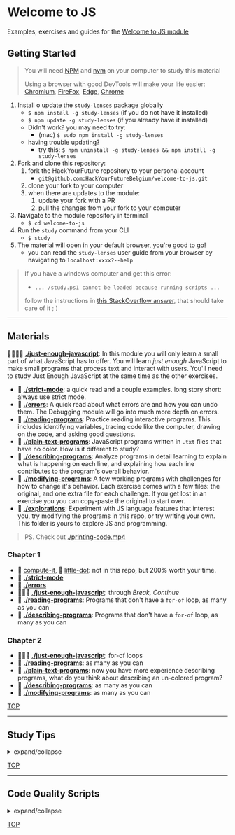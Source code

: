 # Welcome to JS

Examples, exercises and guides for the
[Welcome to JS module](https://home.hackyourfuture.be/curriculum/welcome-to-js)

## Getting Started

> You will need
> [NPM](https://docs.npmjs.com/downloading-and-installing-node-js-and-npm) and
> [nvm](https://github.com/nvm-sh/nvm#installing-and-updating) on your computer
> to study this material
>
> Using a browser with good DevTools will make your life easier:
> [Chromium](http://www.chromium.org/getting-involved/download-chromium),
> [FireFox](https://www.mozilla.org/en-US/firefox/new/),
> [Edge](https://www.microsoft.com/edge),
> [Chrome](https://www.google.com/chrome/)

1. Install o update the `study-lenses` package globally
   - `$ npm install -g study-lenses` (if you do not have it installed)
   - `$ npm update -g study-lenses` (if you already have it installed)
   - Didn't work? you may need to try:
     - (mac) `$ sudo npm install -g study-lenses`
   - having trouble updating?
     - try this:
       `$ npm uninstall -g study-lenses && npm install -g study-lenses`
2. Fork and clone this repository:
   1. fork the HackYourFuture repository to your personal account
      - `git@github.com:HackYourFutureBelgium/welcome-to-js.git`
   2. clone your fork to your computer
   3. when there are updates to the module:
      1. update your fork with a PR
      2. pull the changes from your fork to your computer
3. Navigate to the module repository in terminal
   - `$ cd welcome-to-js`
4. Run the `study` command from your CLI
   - `$ study`
5. The material will open in your default browser, you're good to go!
   - you can read the `study-lenses` user guide from your browser by navigating
     to `localhost:xxxx?--help`

> If you have a windows computer and get this error:
>
> - `... /study.ps1 cannot be loaded because running scripts ...`
>
> follow the instructions in
> [this StackOverflow answer](https://stackoverflow.com/a/63424744), that should
> take care of it ; )

---

## Materials

🥚🐣🐥🐔 **[./just-enough-javascript](./just-enough-javascript)**: In this
module you will only learn a small part of what JavaScript has to offer. You
will learn _just enough_ JavaScript to make small programs that process text and
interact with users. You'll need to study Just Enough JavaScript at the same
time as the other exercises.

- 🥚 **[./strict-mode](./strict-mode)**: a quick read and a couple examples.
  long story short: always use strict mode.
- 🥚 **[./errors](./errors)**: A quick read about what errors are and how you
  can undo them. The Debugging module will go into much more depth on errors.
- 🥚 **[./reading-programs](./reading-programs)**: Practice reading interactive
  programs. This includes identifying variables, tracing code like the computer,
  drawing on the code, and asking good questions.
- 🥚 **[./plain-text-programs](./plain-text-programs)**: JavaScript programs
  written in `.txt` files that have no color. How is it different to study?
- 🐣 **[./describing-programs](./describing-programs)**: Analyze programs in
  detail learning to explain what is happening on each line, and explaining how
  each line contributes to the program's overall behavior.
- 🐥 **[./modifying-programs](./modifying-programs)**: A few working programs
  with challenges for how to change it's behavior. Each exercise comes with a
  few files: the original, and one extra file for each challenge. If you get
  lost in an exercise you you can copy-paste the original to start over.
- 🐔 **[./explorations](./explorations)**: Experiment with JS language features
  that interest you, try modifying the programs in this repo, or try writing
  your own. This folder is yours to explore JS and programming.

> PS. Check out [./printing-code.mp4](./printing-code.mp4)

### Chapter 1

- 🥚 [compute-it](http://compute-it.toxicode.fr/), 🐣
  [little-dot](http://little-dot.toxicode.fr/): not in this repo, but 200% worth
  your time.
- 🥚 **[./strict-mode](./strict-mode)**
- 🥚 **[./errors](./errors)**
- 🥚🐣🐥 **[./just-enough-javascript](./just-enough-javascript)**: through
  _Break, Continue_
- 🥚 **[./reading-programs](./reading-programs)**: Programs that don't have a
  `for-of` loop, as many as you can
- 🐣 **[./describing-programs](./describing-programs)**: Programs that don't
  have a `for-of` loop, as many as you can

### Chapter 2

- 🥚🐣🐥 **[./just-enough-javascript](./just-enough-javascript)**: for-of loops
- 🥚 **[./reading-programs](./reading-programs)**: as many as you can
- 🥚 **[./plain-text-programs](./plain-text-programs)**: now you have more
  experience describing programs, what do you think about describing an
  un-colored program?
- 🐣 **[./describing-programs](./describing-programs)**: as many as you can
- 🐥 **[./modifying-programs](./modifying-programs)**: as many as you can

[TOP](#welcome-to-js)

---

## Study Tips

<details>
<summary>expand/collapse</summary>
<br>

- Don't rush, understand! Programming is hard.
  - The examples and exercises will still be there to study later.
  - It's better to fail tests slowly and learn from your mistakes than to pass
    tests quickly and not understand why.
- Don't skip the examples! Understanding and experimenting with working code is
  a very effective way to learn programming.
- Write lots of comments in the examples and exercises. The code in this
  repository is yours to study, modify and re-use in projects.
- Practice
  [Pair Programming](https://home.hackyourfuture.be/students/study-tips/pair-programming):
  two people, one computer.
- Take a look through the
  [Learning From Code](https://home.hackyourfuture.be/students/study-tips/learning-from-code)
  guide for more study tips

### Priorities

If you can't finish all the material in this repository, that's expected!
Anything you don't finish now will always be waiting for you to review when you
need it. These 4 emoji's will help you prioritize your study time and to measure
your progress:

- 🥚: Understanding this material is required, it covers the base skills you'll
  need for this module and the next. You do not need to finish all of them but
  should feel comfortable that you could with enough time.
- 🐣: You have started all of these exercises and feel you could complete them
  all if you just had more time. It may not be easy for you but with effort you
  can make it through.
- 🐥: You have studied the examples and started some exercises if you had time.
  You should have a big-picture understanding of these concepts/skills, but may
  not be confident completing the exercises.
- 🐔: These concepts or skills are not necessary but are related to this module.
  If you are finished with 🥚, 🐣 and 🐥 you can use the 🐔 exercises to push
  yourself without getting distracted from the module's main objectives.

### Hashtags

There's so many examples and exercises in this repository, it's easy to forget
of what you still need to finish or what you want to review again. Luckily
VSCode is really good at searching through folders of code.

You can write hashtags in your comments while you're studying, then search for
those hashtags later so you don't miss anything. Here's some ideas:

- `// #todo, still a few blanks left` - search for `#todo` in Study Lenses or
  VScode to find all the exercises you still need to study
- `// #review, coercion is confusing this again next week` - search for
  `#review` to find the files you need to study again
- ... anything goes! Find the hashtags that work for you

### Study Board

Creating a project board on your GitHub account for tracking your study at HYF
can help you keep track of everything you're learning. You can create the board
at this link: `https://github.com/your_user_name?tab=projects`.

These 4 columns may be helpful:

- **todo**: material you have not studied yet
- **studying**: material you are currently studying
- **to review**: material you want to review again in the future
- **learned**: material you know well enough that you could help your classmates
  learn it

</details>

[TOP](#welcome-to-js)

---

## Code Quality Scripts

<details>
<summary>expand/collapse</summary>
<br>

This repository comes with some scripts to check the quality of this code. You
can run these scripts to check the code provided by HYF, and to check the code
you write when experiment with the examples and complete the exercises.

### `npm run format`

This script will format all of the code in this repository making sure that all
the indentations are correct, the code is easy to read, and letting you know if
there are any syntax errors.

### `npm run spell-check`

This script will check all of the files in your repository for spelling
mistakes. Spelling is not just a detail, is important! Good spelling helps
others read and understand your programs with less effort.

`spell-check` is not so clever though, it doesn't have _all_ possible words in
it's dictionary and it won't know if you _wanted_ to spell a word incorrectly.
If you think one of it's "Unknown word"s is not a problem, you can either ignore
the suggestion or add the word to the `"words": [ ... ],` list in
[.cspell.json](./.cspell.json).

### `npm run lint:md`

This script will [lint](https://en.wikipedia.org/wiki/Lint_%28software%29) all
the Markdown files in this repository, checking for syntax mistakes and other
bad practices. Fixing linting errors will help you learn to write better code by
pointing out your mistakes _before_ they cause problems in your program.

Some linting errors will take some practice to understand and fix, but it will
be a good use of time.

### `npm run lint:js -- ./path/to/code`

Just like `lint:md`, but for `.js` files. This script will lint all of the JS
files in this repository, letting you know if there are any syntax errors or bad
practices.

</details>

[TOP](#welcome-to-js)
